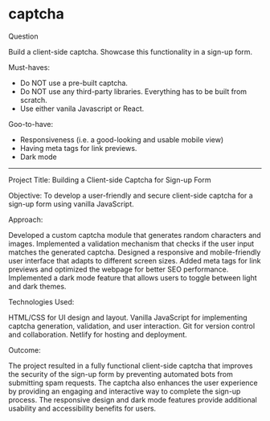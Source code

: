 # captcha

Question

Build a client-side captcha. Showcase this functionality in a sign-up form.

Must-haves:

- Do NOT use a pre-built captcha.
- Do NOT use any third-party libraries. Everything has to be built from scratch.
- Use either vanila Javascript or React.

Goo-to-have:

- Responsiveness (i.e. a good-looking and usable mobile view)
- Having meta tags for link previews.
- Dark mode

----------------------------------------------

Project Title: Building a Client-side Captcha for Sign-up Form

Objective: To develop a user-friendly and secure client-side captcha for a sign-up form using vanilla JavaScript.

Approach:

Developed a custom captcha module that generates random characters and images.
Implemented a validation mechanism that checks if the user input matches the generated captcha.
Designed a responsive and mobile-friendly user interface that adapts to different screen sizes.
Added meta tags for link previews and optimized the webpage for better SEO performance.
Implemented a dark mode feature that allows users to toggle between light and dark themes.

Technologies Used:

HTML/CSS for UI design and layout.
Vanilla JavaScript for implementing captcha generation, validation, and user interaction.
Git for version control and collaboration.
Netlify for hosting and deployment.

Outcome:

The project resulted in a fully functional client-side captcha that improves the security of the sign-up form by preventing automated bots from submitting spam requests. The captcha also enhances the user experience by providing an engaging and interactive way to complete the sign-up process. The responsive design and dark mode features provide additional usability and accessibility benefits for users.

